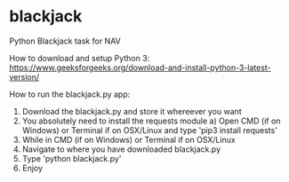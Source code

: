 # blackjack
Python Blackjack task for NAV

How to download and setup Python 3:
https://www.geeksforgeeks.org/download-and-install-python-3-latest-version/

How to run the blackjack.py app:
1. Download the blackjack.py and store it whereever you want
2. You absolutely need to install the requests module
 a) Open CMD (if on Windows) or Terminal if on OSX/Linux and type 'pip3 install requests'
2. While in CMD (if on Windows) or Terminal if on OSX/Linux
3. Navigate to where you have downloaded blackjack.py
4. Type 'python blackjack.py'
5. Enjoy
